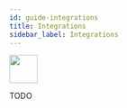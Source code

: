 ```yaml
---
id: guide-integrations
title: Integrations
sidebar_label: Integrations
---
```



<img src="https://renative.org/img/ic_integrations.png" width=50 height=50 />

TODO
